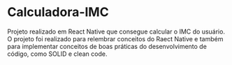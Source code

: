 # Calculadora-IMC
Projeto realizado em React Native que consegue calcular o IMC do usuário. O projeto foi realizado para relembrar conceitos do Raect Native e também para implementar conceitos de boas práticas do desenvolvimento de código, como SOLID e clean code.
